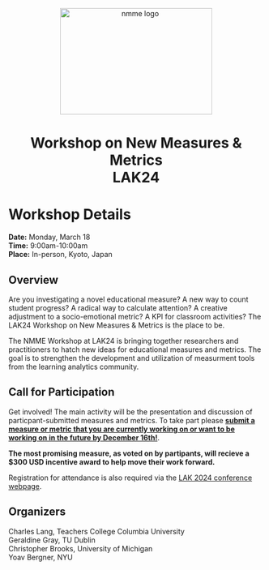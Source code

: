 <p align="center">
  <a href="https://tccolumbia.qualtrics.com/jfe/form/SV_6PZRhoxgXkmmaKq">
    <img src="main/nmmelogo2.png" alt = "nmme logo" width="300" height="210">
  </a>
</p>

<h1 align="center">Workshop on New Measures & Metrics <br> LAK24</h1>

# Workshop Details 

**Date:**  Monday, March 18  
**Time:**  9:00am-10:00am  
**Place:** In-person, Kyoto, Japan  

## Overview

Are you investigating a novel educational measure? A new way to count student progress? A radical way to calculate attention? A creative adjustment to a socio-emotional metric? A KPI for classroom activities? The LAK24 Workshop on New Measures & Metrics is the place to be.

The NMME Workshop at LAK24 is bringing together researchers and practitioners to hatch new ideas for educational measures and metrics. The goal is to strengthen the development and utilization of measurment tools from the learning analytics community. 

## Call for Participation

Get involved! The main activity will be the presentation and discussion of particpant-submitted measures and metrics. To take part please [**submit a measure or metric that you are currently working on or want to be working on in the future by December 16th!**](https://tccolumbia.qualtrics.com/jfe/form/SV_6PZRhoxgXkmmaKq).  

**The most promising measure, as voted on by partipants, will recieve a $300 USD incentive award to help move their work forward.**

Registration for attendance is also required via the [LAK 2024 conference webpage](https://www.solaresearch.org/events/lak/lak24/).


## Organizers

Charles Lang, Teachers College Columbia University     
Geraldine Gray, TU Dublin  
Christopher Brooks, University of Michigan  
Yoav Bergner, NYU


